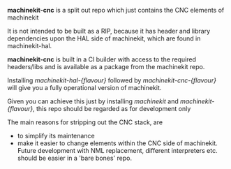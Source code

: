__machinekit-cnc__ is a split out repo which just contains the CNC elements of machinekit

It is not intended to be built as a RIP, because it has header and library dependencies upon the
HAL side of machinekit, which are found in machinekit-hal.

__machinekit-cnc__ is built in a CI builder with access to the required headers/libs and is available
as a package from the machinekit repo.

Installing _machinekit-hal-{flavour}_ followed by _machinekit-cnc-{flavour}_ will give you a fully operational
version of machinekit.

Given you can achieve this just by installing _machinekit_ and _machinekit-{flavour}_, this repo should be regarded as
for development only

The main reasons for stripping out the CNC stack, are 
- to simplify its maintenance 
- make it easier to change elements within the CNC side of machinekit.  
Future development with NML replacement, different interpreters etc. should be easier in a 'bare bones' repo.
